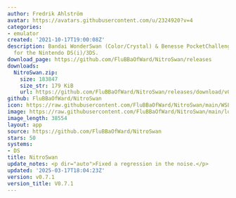 ```yaml
---
author: Fredrik Ahlström
avatar: https://avatars.githubusercontent.com/u/2324920?v=4
categories:
- emulator
created: '2021-10-17T19:00:08Z'
description: Bandai WonderSwan (Color/Crystal) & Benesse PocketChallenge V2 emulator
  for the Nintendo DS(i)/3DS.
download_page: https://github.com/FluBBaOfWard/NitroSwan/releases
downloads:
  NitroSwan.zip:
    size: 183847
    size_str: 179 KiB
    url: https://github.com/FluBBaOfWard/NitroSwan/releases/download/v0.7.1/NitroSwan.zip
github: FluBBaOfWard/NitroSwan
icon: https://raw.githubusercontent.com/FluBBaOfWard/NitroSwan/main/WSLogo.bmp
image: https://raw.githubusercontent.com/FluBBaOfWard/NitroSwan/main/logo.png
image_length: 38554
layout: app
source: https://github.com/FluBBaOfWard/NitroSwan
stars: 50
systems:
- DS
title: NitroSwan
update_notes: <p dir="auto">Fixed a regression in the noise.</p>
updated: '2025-03-17T18:04:23Z'
version: v0.7.1
version_title: V0.7.1
---
```

